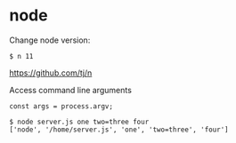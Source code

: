 # node 

Change node version:

```
$ n 11
```

https://github.com/tj/n

Access command line arguments 

```
const args = process.argv;
```

```
$ node server.js one two=three four
['node', '/home/server.js', 'one', 'two=three', 'four']
```
